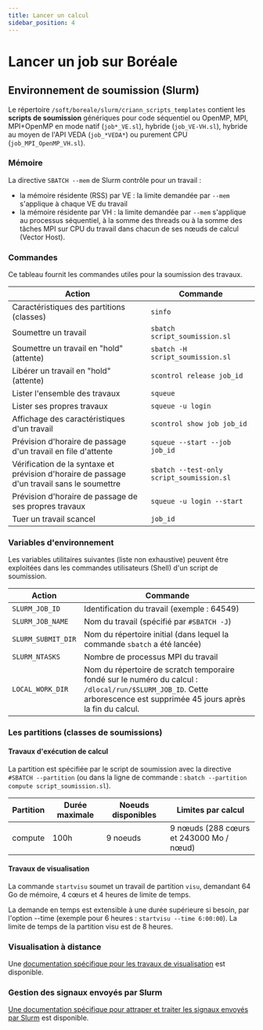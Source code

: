 ```yaml
---
title: Lancer un calcul
sidebar_position: 4
---
```


# Lancer un job sur Boréale

## Environnement de soumission (Slurm)

Le répertoire `/soft/boreale/slurm/criann_scripts_templates` contient les **scripts de soumission** génériques pour code séquentiel ou OpenMP, MPI, MPI+OpenMP en mode natif (`job*_VE.sl`), hybride (`job_VE-VH.sl`), hybride au moyen de l'API VEDA (`job_*VEDA*`) ou purement CPU (`job_MPI_OpenMP_VH.sl`).

### Mémoire

La directive `SBATCH --mem` de Slurm contrôle pour un travail :

- la mémoire résidente (RSS) par VE : la limite demandée par `--mem` s'applique à chaque VE du travail
- la mémoire résidente par VH : la limite demandée par `--mem` s'applique au processus séquentiel, à la somme des threads ou à la somme des tâches MPI sur CPU du travail dans chacun de ses nœuds de calcul (Vector Host).

### Commandes

Ce tableau fournit les commandes utiles pour la soumission des travaux.

| Action | Commande |
|--------|----------|
| Caractéristiques des partitions (classes) |	`sinfo` |
| Soumettre un travail | `sbatch script_soumission.sl` |
| Soumettre un travail en "hold" (attente) | `sbatch -H script_soumission.sl` |
| Libérer un travail en "hold" (attente) | `scontrol release job_id` |
| Lister l'ensemble des travaux | `squeue` |
| Lister ses propres travaux | `squeue -u login` |
| Affichage des caractéristiques d'un travail |	`scontrol show job job_id` |
| Prévision d'horaire de passage d'un travail en file d'attente |	`squeue --start --job job_id` |
| Vérification de la syntaxe et prévision d'horaire de passage d'un travail sans le soumettre |	`sbatch --test-only script_soumission.sl` |
| Prévision d'horaire de passage de ses propres travaux	| `squeue -u login --start` |
| Tuer un travail	scancel | `job_id` |

### Variables d'environnement 

Les variables utilitaires suivantes (liste non exhaustive) peuvent être exploitées dans les commandes utilisateurs (Shell) d'un script de soumission.

| Action | Commande |
|--------|----------|
| `SLURM_JOB_ID` | Identification du travail (exemple : 64549) |
| `SLURM_JOB_NAME` | Nom du travail (spécifié par `#SBATCH -J`) | 
| `SLURM_SUBMIT_DIR` | Nom du répertoire initial (dans lequel la commande `sbatch` a été lancée) | 
| `SLURM_NTASKS` | Nombre de processus MPI du travail | 
| `LOCAL_WORK_DIR` | Nom du répertoire de scratch temporaire fondé sur le numéro du calcul : `/dlocal/run/$SLURM_JOB_ID`. Cette arborescence est supprimée 45 jours après la fin du calcul. |

### Les partitions (classes de soumissions)

#### Travaux d'exécution de calcul

La partition est spécifiée par le script de soumission avec la directive `#SBATCH --partition` (ou dans la ligne de commande : `sbatch --partition compute script_soumission.sl`).

| Partition | Durée maximale | Noeuds disponibles | Limites par calcul |
|-----------|----------------|--------------------|--------------------|
|  compute | 100h | 9 noeuds | 9 nœuds (288 cœurs et 243000 Mo / nœud) |

#### Travaux de visualisation

La commande `startvisu` soumet un travail de partition `visu`, demandant 64 Go de mémoire, 4 cœurs et 4 heures de limite de temps.

La demande en temps est extensible à une durée supérieure si besoin, par l'option --time (exemple pour 6 heures : `startvisu --time 6:00:00`). La limite de temps de la partition visu est de 8 heures.

### Visualisation à distance 

Une [documentation spécifique pour les travaux de visualisation](https://services.criann.fr/services/hpc/mesonet-project/guide/visu/) est disponible.

### Gestion des signaux envoyés par Slurm

[Une documentation spécifique pour attraper et traiter les signaux envoyés par Slurm](https://services.criann.fr/services/hpc/mesonet-project/guide/signals-sent-by-slurm/) est disponible.


